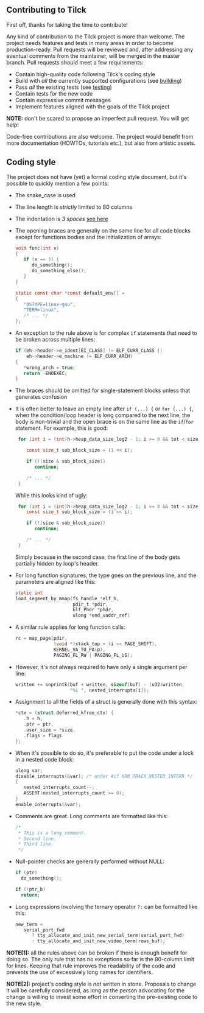 Contributing to Tilck
---------------------------

First off, thanks for taking the time to contribute!

Any kind of contribution to the Tilck project is more than welcome. The project
needs features and tests in many areas in order to become production-ready. Pull
requests will be reviewed and, after addressing any eventual comments from the
maintainer, will be merged in the master branch. Pull requests should meet a few
requirements:

  - Contain high-quality code following Tilck's coding style
  - Build with *all* the currently supported configurations (see [building])
  - Pass *all* the existing tests (see [testing])
  - Contain tests for the new code
  - Contain expressive commit messages
  - Implement features aligned with the goals of the Tilck project

**NOTE:** don't be scared to propose an imperfect pull request. You will get help!

Code-free contributions are also welcome. The project would benefit from more
documentation (HOWTOs, tutorials etc.), but also from artistic assets.

[building]: docs/building.md
[testing]: docs/testing.md

Coding style
-------------------------

The project does not have (yet) a formal coding style document, but it's possible
to quickly mention a few points:

  - The snake_case is used
  - The line length is *strictly* limited to 80 columns
  - The indentation is *3 spaces* [see here](https://github.com/vvaltchev/tilck/discussions/88)
  - The opening braces are generally on the same line for all code blocks except
    for functions bodies and the initialization of arrays:
      ```C
      void func(int x)
      {
         if (x == 3) {
            do_something();
            do_something_else();
         }
      }

      static const char *const default_env[] =
      {
         "OSTYPE=linux-gnu",
         "TERM=linux",
         /* ... */
      };
      ```
  - An exception to the rule above is for complex `if` statements that need to be broken
    across multiple lines:
    ```C
    if (eh->header->e_ident[EI_CLASS] != ELF_CURR_CLASS ||
        eh->header->e_machine != ELF_CURR_ARCH)
    {
       *wrong_arch = true;
       return -ENOEXEC;
    }
    ```
  - The braces should be omitted for single-statement blocks unless that generates confusion
  - It is often better to leave an empty line after `if (...) {` or `for (...) {`, when the
    condition/loop header is long compared to the next line, the body is non-trivial and the
    open brace is on the same line as the `if`/`for` statement.
    For example, this is good:
    ```C
     for (int i = (int)h->heap_data_size_log2 - 1; i >= 0 && tot < size; i--) {

        const size_t sub_block_size = (1 << i);

        if (!(size & sub_block_size))
           continue;

        /* ... */
     }
    ```
    While this looks kind of ugly:
    ```C
     for (int i = (int)h->heap_data_size_log2 - 1; i >= 0 && tot < size; i--) {
        const size_t sub_block_size = (1 << i);

        if (!(size & sub_block_size))
           continue;

        /* ... */
     }
     ```
     Simply because in the second case, the first line of the body gets partially hidden
     by loop's header.

  - For long function signatures, the type goes on the previous line, and the parameters
    are aligned like this:
      ```C
      static int
      load_segment_by_mmap(fs_handle *elf_h,
                           pdir_t *pdir,
                           Elf_Phdr *phdr,
                           ulong *end_vaddr_ref)
      ```
  - A similar rule applies for long function calls:
      ```C
      rc = map_page(pdir,
                    (void *)stack_top + (i << PAGE_SHIFT),
                    KERNEL_VA_TO_PA(p),
                    PAGING_FL_RW | PAGING_FL_US);
      ```
  - However, it's not always required to have only a single argument per line:
      ```C
      written += snprintk(buf + written, sizeof(buf) - (u32)written,
                          "%i ", nested_interrupts[i]);
      ```
  - Assignment to all the fields of a struct is generally done with this syntax:
      ```C
      *ctx = (struct deferred_kfree_ctx) {
         .h = h,
         .ptr = ptr,
         .user_size = *size,
         .flags = flags
      };
      ```
  - When it's possible to do so, it's preferable to put the code under a lock
    in a nested code block:
      ```C
      ulong var;
      disable_interrupts(&var); /* under #if KRN_TRACK_NESTED_INTERR */
      {
         nested_interrupts_count--;
         ASSERT(nested_interrupts_count >= 0);
      }
      enable_interrupts(&var);
      ```
  - Comments are great. Long comments are formatted like this:
      ```C
      /*
       * This is a long comment.
       * Second line.
       * Third line.
       */
      ```
  - Null-pointer checks are generally performed without NULL:
    ```C
    if (ptr)
      do_something();

    if (!ptr_b)
      return;
    ```
  - Long expressions involving the ternary operator `?:` can be formatted like this:
      ```C
      new_term =
         serial_port_fwd
            ? tty_allocate_and_init_new_serial_term(serial_port_fwd)
            : tty_allocate_and_init_new_video_term(rows_buf);
      ```

 **NOTE[1]:** all the rules above can be broken if there is enough benefit for doing so.
 The only rule that has no exceptions so far is the 80-column limit for lines. Keeping
 that rule improves the readability of the code and prevents the use of excessively long
 names for identifiers.

 **NOTE[2]:** project's coding style is *not* written in stone. Proposals to change it
 will be carefully considered, as long as the person advocating for the change is
 willing to invest some effort in converting the pre-existing code to the new style.
